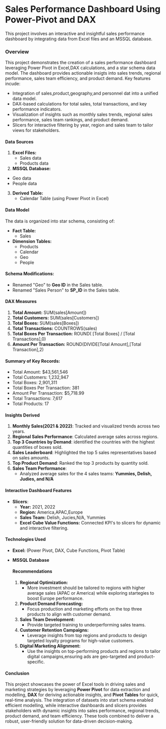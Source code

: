 # Sales Performance Dashboard Using Power-Pivot and DAX
This project involves an interactive and insightful sales performance dashboard by integrating data from Excel files and an MSSQL database.

### Overview
This project demonstrates the creation of a sales performance dashboard leveraging Power Pivot in Excel,DAX calculations, and a star schema data model. The dashboard provides actionable insigts into sales trends, regional performance, sales team efficiency, and product demand.
Key features incude:
* Integration of sales,product,geography,and personnel dat into a unified data model.
* DAX-based calculations for total sales, total transactions, and key performance indicators.
* Visualization of insights such as monthly sales trends, regional sales performance, sales team rankings, and product demand.
* Slicers for interactive filtering by year, region and sales team to tailor views for stakeholders.

#### Data Sources
1. **Excel Files:**
   * Sales data
   * Products data
2.  **MSSQL Database:**
   * Geo data
   * People data
3. **Derived Table:**
     * Calendar Table (using Power Pivot in Excel)
    
#### Data Model
The data is organized into star schema, consisting of:
* **Fact Table:**
  * Sales
* **Dimension Tables:**
  * Products
  * Calendar
  * Geo
  * People

#### Schema Modifications:
* Renamed "Geo" to **Geo ID** in the Sales table.
* Renamed "Sales Person" to **SP_ID** in the Sales table.

#### DAX Measures
1. **Total Amount:** SUM(sales[Amount])
2. **Total Customers:** SUM(sales[Customers])
3. **Total Boxes:** SUM(sales[Boxes])
4. **Total Transactions:** COUNTROWS(sales)
5. **Total Boxes Per Transaction:** ROUND( [Total Boxes] / [Total Transactions],0)
6. **Amount Per Transaction:** ROUND(DIVIDE[Total Amount],[Total Transaction],2)

#### Summary of Key Records:
* Total Amount: $43,561,546
* Total Customers: 1,232,947
* Total Boxes: 2,901,311
* Total Boxes Per Transaction: 381
* Amount Per Transaction: $5,718.99
* Total Transactions: 7,617
* Total Products: 17

#### Insights Derived
1. **Monthly Sales(2021 & 2022)**: Tracked and visualized trends across two years.
2. **Regional Sales Performance**: Calculated average sales across regions.
3. **Top 3 Countries by Demand**: identified the countries with the highest quantities of boxes sold.
4. **Sales Leaderboard**: Highlighted the top 5 sales representatives based on sales amounts.
5. **Top Product Demand**: Ranked the top 3 products by quantity sold.
6. **Sales Team Performance**:
   * Analyzed average sales for the 4 sales teams: **Yummies, Delish, Judies, and N/A**

#### Interactive Dashboard Features
* **Slicers**:
  * **Year:** 2021, 2022
  * **Region:** America,APAC,Europe
  * **Sales Team:** Delish, Jucies,N/A, Yummies
  * **Excel Cube Value Functions:** Connected KPI's to slicers for dynamic and interactive filtering.

#### Technologies Used
* **Excel:** (Power Pivot, DAX, Cube Functions, Pivot Table)
* **MSSQL Database**

  #### Recommendations
  1. **Regional Optimization:**
     * More investment should be tailored to regions with higher average sales (APAC or America) while exploring startegies to boost Europe performance.
  2. **Product Demand Forecasting:**
     * Focus production and marketing efforts on the top three products to align with customer demand. 
  3. **Sales Team Development:**
     * Provide targeted training to underperforming sales teams.
  4. **Customer Retention Campaigns:**
     * Leverage insights from top regions and products to design targeted loyalty programs for high-value customers.
  5. **Digital Marketing Alignment:**
     * Use the insights on top-performing products and regions to tailor digital campaigns,ensuring ads are geo-targeted and product-specific.

#### Conclusion
This project showcases the power of Excel tools in driving sales and marketing strategies by leveraging **Power Pivot** for data extraction and modelling, **DAX** for deriving actionable insights, and **Pivot Tables** for quick, real-time analysis. The integration of datasets into start schema enabled efficient modelling, while interactive dashboards and slicers provides stakeholders with dynamic insights into sales performance, regional trends, product demand, and team efficiency.
These tools combined to deliver a robust, user-friendly solution for data-driven decision-making.
